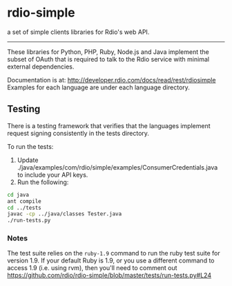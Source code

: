 rdio-simple
===========

a set of simple clients libraries for Rdio's web API.

---

These libraries for Python, PHP, Ruby, Node.js and Java implement the subset
of OAuth that is required to talk to the Rdio service with minimal external
dependencies.

Documentation is at: http://developer.rdio.com/docs/read/rest/rdiosimple
Examples for each language are under each language directory.

Testing
-------

There is a testing framework that verifies that the languages implement
request signing consistently in the tests directory.

To run the tests:

1. Update ./java/examples/com/rdio/simple/examples/ConsumerCredentials.java to
   include your API keys.
2. Run the following:
```bash
cd java
ant compile
cd ../tests
javac -cp ../java/classes Tester.java
./run-tests.py
```

### Notes

The test suite relies on the `ruby-1.9` command to run the ruby test suite for version 1.9.
If your default Ruby is 1.9, or you use a different command to access 1.9 (i.e. using rvm),
then you'll need to comment out https://github.com/rdio/rdio-simple/blob/master/tests/run-tests.py#L24
